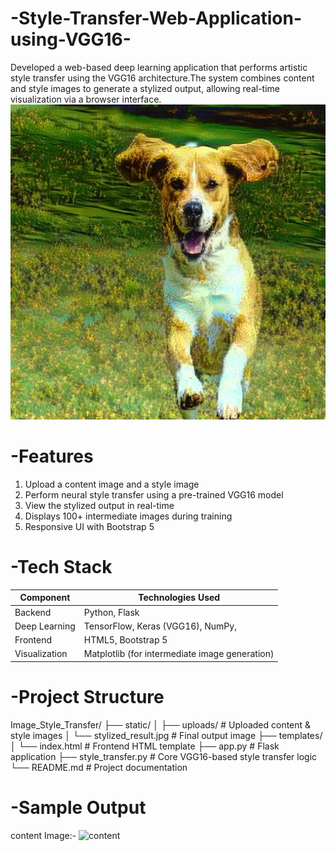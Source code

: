 # -Style-Transfer-Web-Application-using-VGG16-
Developed a web-based deep learning application that performs artistic style transfer using the VGG16 architecture.The system combines content and style images to generate a stylized output, allowing real-time visualization via a browser interface. 
![Stylized Result](https://github.com/Agastya122/-Style-Transfer-Web-Application-using-VGG16-/raw/main/stylized_result.jpg)


# -Features
1. Upload a content image and a style image
2. Perform neural style transfer using a pre-trained VGG16 model
3. View the stylized output in real-time
4. Displays 100+ intermediate images during training
5. Responsive UI with Bootstrap 5

# -Tech Stack
| Component         | Technologies Used                              |
| ----------------- | ---------------------------------------------- |
| Backend           | Python, Flask                                  |
| Deep Learning     | TensorFlow, Keras (VGG16), NumPy,              |
| Frontend          | HTML5, Bootstrap 5                             |
| Visualization     | Matplotlib (for intermediate image generation) |

# -Project Structure
Image_Style_Transfer/
├── static/
│   ├── uploads/               # Uploaded content & style images
│   └── stylized_result.jpg    # Final output image
├── templates/
│   └── index.html             # Frontend HTML template
├── app.py                     # Flask application
├── style_transfer.py          # Core VGG16-based style transfer logic
└── README.md                  # Project documentation

# -Sample Output
content Image:-
![content]([[https://github.com/Agastya122/-Style-Transfer-Web-Application-using-VGG16-/raw/main/stylized_result.jpg](https://github.com/Agastya122/-Style-Transfer-Web-Application-using-VGG16-/edit/main/README.md](https://github.com/Agastya122/-Style-Transfer-Web-Application-using-VGG16-/blob/main/content.jpg)))



